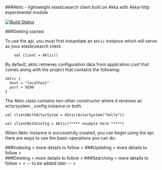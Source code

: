###Aktic - lightweight elasticsearch client built on Akka with Akka-http experimental module

[![Build Status](https://travis-ci.org/ferrlin/aktic.svg?branch=master)](https://travis-ci.org/ferrlin/aktic)

###Getting started

To use the api, you must first instantiate an `Aktic` instance which will serve as your elasticsearch client.

```
    val client = Aktic()
```

By default, aktic retrieves configuration data from application.conf that comes along with the project that contains the following:
```
aktic {
  host = "localhost"
  port = 9200
}
```

The Aktic class contains two other constructor where it receives an actorsystem , config instance or both.
```
val clientWithActorSytem = Aktic(ActorSystem("hello"))

val clientWithConfig = Aktic(***** example here *****)
```

When Aktic instance is successfully created, you can begin using the api. Here are ways to use the basic operations you can do:

###Indexing
 < more details to follow >
###Updating
 < more details to follow >   
###Deleting
 < more details to follow >
###Searching
 < more details to follow >
< -- to be added later -- >